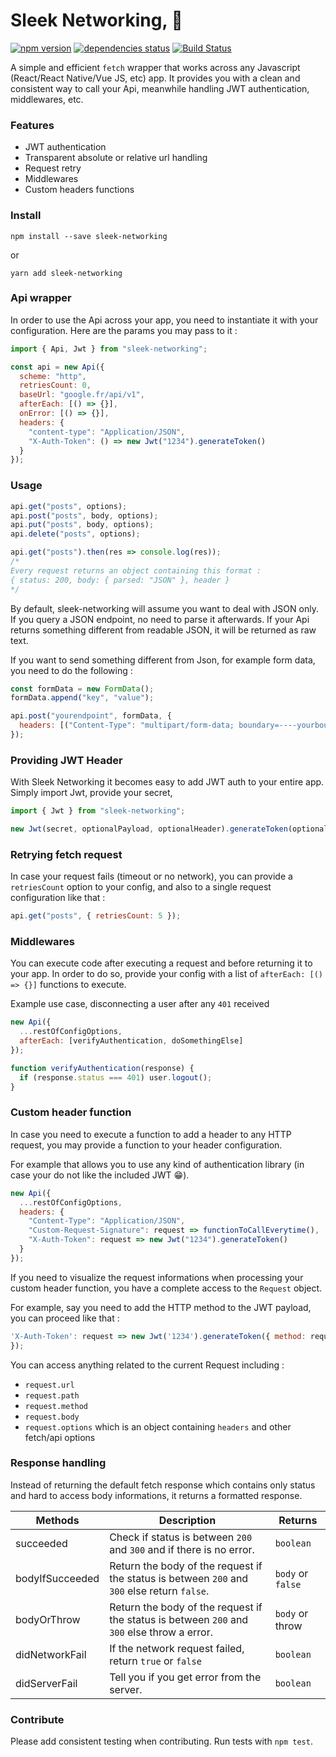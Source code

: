 # Sleek Networking, 🚀

[![npm version](https://badge.fury.io/js/sleek-networking.svg)](https://badge.fury.io/js/sleek-networking)
[![dependencies status](https://david-dm.org/FidMe/sleek-networking/status.svg)](https://david-dm.org/FidMe/sleek-networking)
[![Build Status](https://travis-ci.org/FidMe/sleek-networking.svg?branch=master)](https://travis-ci.org/FidMe/sleek-networking)


A simple and efficient `fetch` wrapper that works across any Javascript (React/React Native/Vue JS, etc) app.
It provides you with a clean and consistent way to call your Api, meanwhile handling JWT authentication, middlewares, etc.

### Features

- JWT authentication
- Transparent absolute or relative url handling
- Request retry
- Middlewares
- Custom headers functions

### Install

`npm install --save sleek-networking`

or

`yarn add sleek-networking`

### Api wrapper

In order to use the Api across your app, you need to instantiate it with your configuration.
Here are the params you may pass to it :

```javascript
import { Api, Jwt } from "sleek-networking";

const api = new Api({
  scheme: "http",
  retriesCount: 0,
  baseUrl: "google.fr/api/v1",
  afterEach: [() => {}],
  onError: [() => {}],
  headers: {
    "content-type": "Application/JSON",
    "X-Auth-Token": () => new Jwt("1234").generateToken()
  }
});
```

### Usage

```javascript
api.get("posts", options);
api.post("posts", body, options);
api.put("posts", body, options);
api.delete("posts", options);

api.get("posts").then(res => console.log(res));
/* 
Every request returns an object containing this format :
{ status: 200, body: { parsed: "JSON" }, header }
*/
```

By default, sleek-networking will assume you want to deal with JSON only.
If you query a JSON endpoint, no need to parse it afterwards.
If your Api returns something different from readable JSON, it will be returned as raw text.

If you want to send something different from Json, for example form data, you need to do the following :

```javascript
const formData = new FormData();
formData.append("key", "value");

api.post("yourendpoint", formData, {
  headers: [("Content-Type": "multipart/form-data; boundary=----yourboundary")]
});
```

### Providing JWT Header

With Sleek Networking it becomes easy to add JWT auth to your entire app. Simply import Jwt, provide your secret,

```javascript
import { Jwt } from "sleek-networking";

new Jwt(secret, optionalPayload, optionalHeader).generateToken(optionalPayload);
```

### Retrying fetch request

In case your request fails (timeout or no network), you can provide a `retriesCount` option to your config, and also to a single request configuration like that :

```javascript
api.get("posts", { retriesCount: 5 });
```

### Middlewares

You can execute code after executing a request and before returning it to your app.
In order to do so, provide your config with a list of `afterEach: [() => {}]` functions to execute.

Example use case, disconnecting a user after any `401` received

```javascript
new Api({
  ...restOfConfigOptions,
  afterEach: [verifyAuthentication, doSomethingElse]
});

function verifyAuthentication(response) {
  if (response.status === 401) user.logout();
}
```

### Custom header function

In case you need to execute a function to add a header to any HTTP request, you may provide a function to your header configuration.

For example that allows you to use any kind of authentication library (in case your do not like the included JWT 😁).

```javascript
new Api({
  ...restOfConfigOptions,
  headers: {
    "Content-Type": "Application/JSON",
    "Custom-Request-Signature": request => functionToCallEverytime(),
    "X-Auth-Token": request => new Jwt("1234").generateToken()
  }
});
```

If you need to visualize the request informations when processing your custom header function, you have a complete access to the `Request` object.

For example, say you need to add the HTTP method to the JWT payload, you can proceed like that :

```javascript
'X-Auth-Token': request => new Jwt('1234').generateToken({ method: request.method }),
});
```

You can access anything related to the current Request including :

- `request.url`
- `request.path`
- `request.method`
- `request.body`
- `request.options` which is an object containing `headers` and other fetch/api options

### Response handling

Instead of returning the default fetch response which contains only status and hard to access body informations, it returns a formatted response.

| Methods         | Description                                                                                  | Returns           |
| --------------- | -------------------------------------------------------------------------------------------- | ----------------- |
| succeeded       | Check if status is between `200` and `300` and if there is no error.                         | `boolean`         |
| bodyIfSucceeded | Return the body of the request if the status is between `200` and `300` else return `false`. | `body` or `false` |
| bodyOrThrow     | Return the body of the request if the status is between `200` and `300` else throw a error.  | `body` or throw   |
| didNetworkFail  | If the network request failed, return `true` or `false`                                      | `boolean`         |
| didServerFail   | Tell you if you get error from the server.                                                   | `boolean`         |

### Contribute

Please add consistent testing when contributing.
Run tests with `npm test`.

